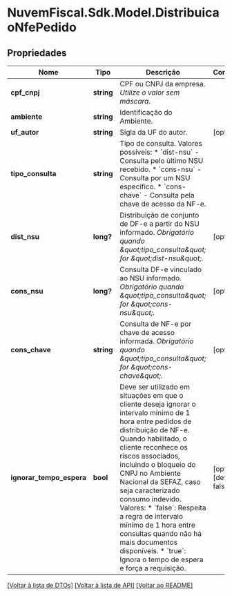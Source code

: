 # NuvemFiscal.Sdk.Model.DistribuicaoNfePedido

## Propriedades

Nome | Tipo | Descrição | Comentários
------------ | ------------- | ------------- | -------------
**cpf_cnpj** | **string** | CPF ou CNPJ da empresa.    *Utilize o valor sem máscara*. | 
**ambiente** | **string** | Identificação do Ambiente. | 
**uf_autor** | **string** | Sigla da UF do autor. | [optional] 
**tipo_consulta** | **string** | Tipo de consulta.   Valores possíveis: * &#x60;dist-nsu&#x60; - Consulta pelo último NSU recebido. * &#x60;cons-nsu&#x60; - Consulta por um NSU específico. * &#x60;cons-chave&#x60; - Consulta pela chave de acesso da NF-e. | 
**dist_nsu** | **long?** | Distribuição de conjunto de DF-e a partir do NSU informado.    *Obrigatório quando \&quot;tipo_consulta\&quot; for \&quot;dist-nsu\&quot;.* | [optional] 
**cons_nsu** | **long?** | Consulta DF-e vinculado ao NSU informado.    *Obrigatório quando \&quot;tipo_consulta\&quot; for \&quot;cons-nsu\&quot;.* | [optional] 
**cons_chave** | **string** | Consulta de NF-e por chave de acesso informada.    *Obrigatório quando \&quot;tipo_consulta\&quot; for \&quot;cons-chave\&quot;.* | [optional] 
**ignorar_tempo_espera** | **bool** | Deve ser utilizado em situações em que o cliente  deseja ignorar o intervalo mínimo de 1 hora entre pedidos de distribuição  de NF-e. Quando habilitado, o cliente reconhece os riscos associados,  incluindo o bloqueio do CNPJ no Ambiente Nacional da SEFAZ, caso seja  caracterizado consumo indevido.    Valores:  * &#x60;false&#x60;: Respeita a regra de intervalo mínimo de 1 hora entre consultas    quando não há mais documentos disponíveis.    * &#x60;true&#x60;: Ignora o tempo de espera e força a requisição. | [optional] [default to false]

[[Voltar à lista de DTOs]](../README.md#documentation-for-models) [[Voltar à lista de API]](../README.md#documentation-for-api-endpoints) [[Voltar ao README]](../README.md)

